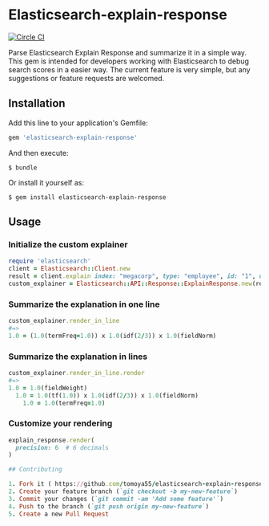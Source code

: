 # Elasticsearch-explain-response

[![Circle CI](https://circleci.com/gh/tomoya55/elasticsearch-explain-response/tree/master.svg?style=svg)](https://circleci.com/gh/tomoya55/elasticsearch-explain-response/tree/master)

Parse Elasticsearch Explain Response and summarize it in a simple way.
This gem is intended for developers working with Elasticsearch to debug search scores
in a easier way.
The current feature is very simple, but any suggestions or feature requests are welcomed.

## Installation

Add this line to your application's Gemfile:

```ruby
gem 'elasticsearch-explain-response'
```

And then execute:

```
$ bundle
```

Or install it yourself as:

```
$ gem install elasticsearch-explain-response
```

## Usage

### Initialize the custom explainer

```ruby
require 'elasticsearch'
client = Elasticsearch::Client.new
result = client.explain index: "megacorp", type: "employee", id: "1", q: "last_name:Smith"
custom_explainer = Elasticsearch::API::Response::ExplainResponse.new(result["explanation"])
```

### Summarize the explanation in one line

```ruby
custom_explainer.render_in_line
#=>
1.0 = (1.0(termFreq=1.0)) x 1.0(idf(2/3)) x 1.0(fieldNorm)
```

### Summarize the explanation in lines

```ruby
custom_explainer.render_in_line.render
#=>
1.0 = 1.0(fieldWeight)
  1.0 = 1.0(tf(1.0)) x 1.0(idf(2/3)) x 1.0(fieldNorm)
    1.0 = 1.0(termFreq=1.0)
```

### Customize your rendering

```ruby
explain_response.render(
  precision: 6  # 6 decimals
)

## Contributing

1. Fork it ( https://github.com/tomoya55/elasticsearch-explain-response/fork )
2. Create your feature branch (`git checkout -b my-new-feature`)
3. Commit your changes (`git commit -am 'Add some feature'`)
4. Push to the branch (`git push origin my-new-feature`)
5. Create a new Pull Request
